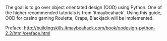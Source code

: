 
The goal is to go over object orientated design (OOD) using Python.
One of the higher recommended tutorials is from 'itmaybeahack'.
Using this guide, OOD for casino gaming Roulette, Craps, Blackjack
will be implemented.

Preface: http://buildingskills.itmaybeahack.com/book/oodesign-python-2.2/html/preface.html